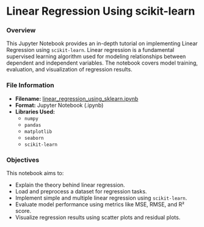 # Linear Regression Using scikit-learn
### Overview
This Jupyter Notebook provides an in-depth tutorial on implementing Linear Regression using `scikit-learn`. Linear regression is a fundamental supervised learning algorithm used for modeling relationships between dependent and independent variables. The notebook covers model training, evaluation, and visualization of regression results.
### File Information
- **Filename:** [linear_regression_using_sklearn.ipynb](https://github.com/tamunoWoks/linear_regression_practice_with_scikit_learn/blob/main/linear_regression_using_sklearn.ipynb)
- **Format:** Jupyter Notebook (.ipynb)
- **Libraries Used:**
  - `numpy`
  - `pandas`
  - `matplotlib`
  - `seaborn`
  - `scikit-learn`
### Objectives
This notebook aims to:
- Explain the theory behind linear regression.
- Load and preprocess a dataset for regression tasks.
- Implement simple and multiple linear regression using `scikit-learn`.
- Evaluate model performance using metrics like MSE, RMSE, and R² score.
- Visualize regression results using scatter plots and residual plots.
